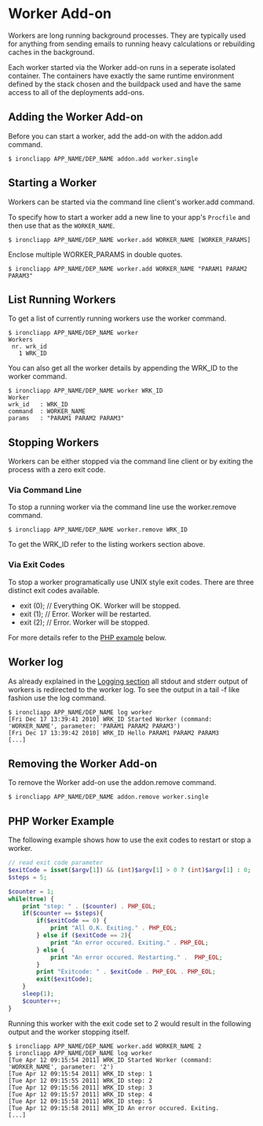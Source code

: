 # Worker Add-on

Workers are long running background processes. They are typically used for anything from sending emails to running heavy calculations or rebuilding caches in the background.

Each worker started via the Worker add-on runs in a seperate isolated container. The containers have exactly the same runtime environment defined by the stack chosen and the buildpack used and have the same access to all of the deployments add-ons.

## Adding the Worker Add-on

Before you can start a worker, add the add-on with the addon.add command.

~~~
$ ironcliapp APP_NAME/DEP_NAME addon.add worker.single
~~~

## Starting a Worker

Workers can be started via the command line client's worker.add command.

To specify how to start a worker add a new line to your app's `Procfile` and then use that as the `WORKER_NAME`.

~~~
$ ironcliapp APP_NAME/DEP_NAME worker.add WORKER_NAME [WORKER_PARAMS]
~~~

Enclose multiple WORKER_PARAMS in double quotes.

~~~
$ ironcliapp APP_NAME/DEP_NAME worker.add WORKER_NAME "PARAM1 PARAM2 PARAM3"
~~~

## List Running Workers

To get a list of currently running workers use the worker command.

~~~
$ ironcliapp APP_NAME/DEP_NAME worker
Workers
 nr. wrk_id
   1 WRK_ID
~~~

You can also get all the worker details by appending the WRK_ID to the worker command.

~~~
$ ironcliapp APP_NAME/DEP_NAME worker WRK_ID
Worker
wrk_id   : WRK_ID
command  : WORKER_NAME
params   : "PARAM1 PARAM2 PARAM3"
~~~

## Stopping Workers

Workers can be either stopped via the command line client or by exiting the process with a zero exit code.

### Via Command Line

To stop a running worker via the command line use the worker.remove command.

~~~
$ ironcliapp APP_NAME/DEP_NAME worker.remove WRK_ID
~~~

To get the WRK_ID refer to the listing workers section above.

### Via Exit Codes

To stop a worker programatically use UNIX style exit codes. There are three distinct exit codes available.

 * exit (0); // Everything OK. Worker will be stopped.
 * exit (1); // Error. Worker will be restarted.
 * exit (2); // Error. Worker will be stopped.

For more details refer to the [PHP example](#php-worker-example) below.

## Worker log

As already explained in the [Logging section](https://community.exoscale.ch/apps/documentation/#logging) all stdout and stderr output of workers is redirected to the worker log. To see the output in a tail -f like fashion use the log command.

~~~
$ ironcliapp APP_NAME/DEP_NAME log worker
[Fri Dec 17 13:39:41 2010] WRK_ID Started Worker (command: 'WORKER_NAME', parameter: 'PARAM1 PARAM2 PARAM3')
[Fri Dec 17 13:39:42 2010] WRK_ID Hello PARAM1 PARAM2 PARAM3
[...]
~~~

## Removing the Worker Add-on

To remove the Worker add-on use the addon.remove command.

~~~
$ ironcliapp APP_NAME/DEP_NAME addon.remove worker.single
~~~

## PHP Worker Example

The following example shows how to use the exit codes to restart or stop a worker.

~~~php
// read exit code parameter
$exitCode = isset($argv[1]) && (int)$argv[1] > 0 ? (int)$argv[1] : 0;
$steps = 5;

$counter = 1;
while(true) {
    print "step: " . ($counter) . PHP_EOL;
    if($counter == $steps){
        if($exitCode == 0) {
            print "All O.K. Exiting." . PHP_EOL;
        } else if ($exitCode == 2){
            print "An error occured. Exiting." . PHP_EOL;
        } else {
            print "An error occured. Restarting." .  PHP_EOL;
        }
        print "Exitcode: " . $exitCode . PHP_EOL . PHP_EOL;
        exit($exitCode);
    }
    sleep(1);
    $counter++;
}
~~~

Running this worker with the exit code set to 2 would result in the following output and the worker stopping itself.

~~~
$ ironcliapp APP_NAME/DEP_NAME worker.add WORKER_NAME 2
$ ironcliapp APP_NAME/DEP_NAME log worker
[Tue Apr 12 09:15:54 2011] WRK_ID Started Worker (command: 'WORKER_NAME', parameter: '2')
[Tue Apr 12 09:15:54 2011] WRK_ID step: 1
[Tue Apr 12 09:15:55 2011] WRK_ID step: 2
[Tue Apr 12 09:15:56 2011] WRK_ID step: 3
[Tue Apr 12 09:15:57 2011] WRK_ID step: 4
[Tue Apr 12 09:15:58 2011] WRK_ID step: 5
[Tue Apr 12 09:15:58 2011] WRK_ID An error occured. Exiting.
[...]
~~~

